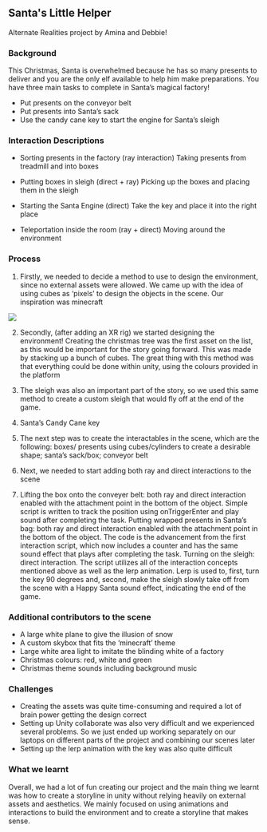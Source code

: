 ## Santa's Little Helper

Alternate Realities project by Amina and Debbie!

### Background

This Christmas, Santa is overwhelmed because he has so many presents to deliver and you are the only elf available to help him make preparations. You have three main tasks to complete in Santa’s magical factory!

- Put presents on the conveyor belt
- Put presents into Santa’s sack
- Use the candy cane key to start the engine for Santa’s sleigh

### Interaction Descriptions

- Sorting presents in the factory (ray interaction)
Taking presents from treadmill and into boxes

- Putting boxes in sleigh (direct + ray)
 Picking up the boxes and placing them in the sleigh
 
 - Starting the Santa Engine (direct)
 Take the key and place it into the right place
 
 - Teleportation inside the room (ray + direct)
 Moving around the environment

### Process

1) Firstly, we needed to decide a method to use to design the environment, since no external assets were allowed. We came up with the idea of using cubes as ‘pixels’ to design the objects in the scene. Our inspiration was minecraft

![](https://github.com/deborah-74/Santa-s-Little-Helper/blob/gh-pages/Screenshot%202021-10-06%20at%2000.31.06.png)


2) Secondly, (after adding an XR rig) we started designing the environment! Creating the christmas tree was the first asset on the list, as this would be important for the story going forward. This was made by stacking up a bunch of cubes. The great thing with this method was that everything could be done within unity, using the colours provided in the platform





3) The sleigh was also an important part of the story, so we used this same method to create a custom sleigh that would fly off at the end of the game.



4) Santa’s Candy Cane key



5) The next step was to create the interactables in the scene, which are the following: boxes/ presents using cubes/cylinders to create a desirable shape; santa’s sack/box; conveyor belt



6) Next, we needed to start adding both ray and direct interactions to the scene

7) Lifting the box onto the conveyer belt: both ray and direct interaction enabled with the attachment point in the bottom of the object. Simple script is written to track the position using onTriggerEnter and play sound after completing the task.
Putting wrapped presents in Santa’s bag: both ray and direct interaction enabled with the attachment point in the bottom of the object. The code is the advancement from the first interaction script, which now includes a counter and has the same sound effect that plays after completing the task.
Turning on the sleigh: direct interaction. The script utilizes all of the interaction concepts mentioned above as well as the lerp animation. Lerp is used to, first, turn the key 90 degrees and, second, make the sleigh slowly take off from the scene with a Happy Santa sound effect, indicating the end of the game.

### Additional contributors to the scene

- A large white plane to give the illusion of snow
- A custom skybox that fits the ‘minecraft’ theme
- Large white area light to imitate the blinding white of a factory
- Christmas colours: red, white and green
- Christmas theme sounds including background music

### Challenges

- Creating the assets was quite time-consuming and required a lot of brain power getting the design correct
- Setting up Unity collaborate was also very difficult and we experienced several problems. So we just ended up working separately on our laptops on different parts of the project and combining our scenes later
- Setting up the lerp animation with the key was also quite difficult

### What we learnt

Overall, we had a lot of fun creating our project and the main thing we learnt was how to create a storyline in unity without relying heavily on external assets and aesthetics. We mainly focused on using animations and interactions to build the environment and to create a storyline that makes sense.
